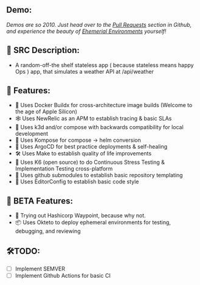 ## Demo:
*Demos are so 2010. Just head over to the [Pull Requests](https://github.com/nstankov-bg/random-dotnet-crm-poc/pull/2) section in Github, and experience the beauty of [Ehemerial Environments](https://ephemeralenvironments.io/) yourself!*

## 📜 SRC Description:

-   A random-off-the shelf stateless app ( because stateless means happy Ops ) app, that simulates a weather API at /api/weather

## 🚀 Features:

-   🐳 Uses Docker Buildx for cross-architecture image builds (Welcome to the age of Apple Silicon)
-   🕸️ Uses NewRelic as an APM to establish tracing & basic SLAs
-   🐳 Uses k3d and/or compose with backwards compatibility for local development
-   🚀 Uses Kompose for compose -> helm conversion
-   🚀 Uses ArgoCD for best practice deployments & self-healing
-   🛠️ Uses Make to establish quality of life improvements
-   🐛 Uses K6 (open source) to do Continuous Stress Testing & Implementation Testing cross-platform
-   🔗 Uses github submodules to establish basic repository templating
-   📝 Uses EditorConfig to establish basic code style

## 🧪 BETA Features:

-   🔭 Trying out Hashicorp Waypoint, because why not.
-   📦 Uses Okteto to deploy ephemeral environments for testing, debugging, and reviewing

## 🛠️TODO:

-   [ ] Implement SEMVER
-   [ ] Implement Github Actions for basic CI
